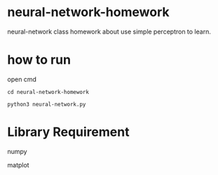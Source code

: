 # neural-network-homework
neural-network class homework about use simple perceptron to learn.


# how to run 
open cmd
```
cd neural-network-homework
```
```
python3 neural-network.py
```
# Library Requirement

numpy

matplot
